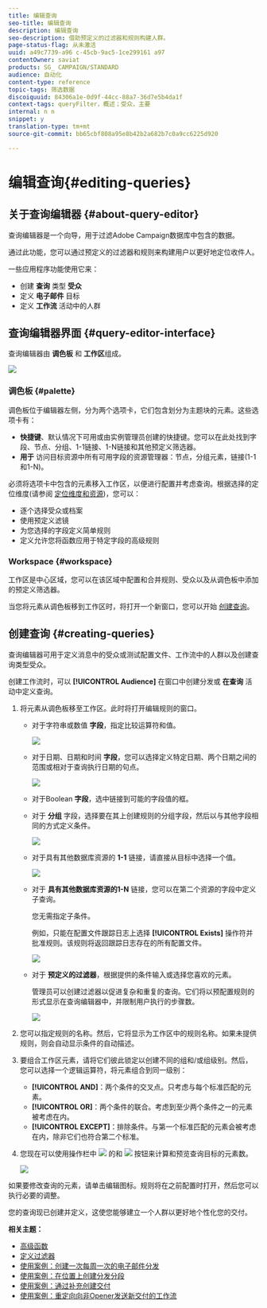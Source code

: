 ```yaml
---
title: 编辑查询
seo-title: 编辑查询
description: 编辑查询
seo-description: 借助预定义的过滤器和规则构建人群。
page-status-flag: 从未激活
uuid: a49c7739-a96 c-45cb-9ac5-1ce299161 a97
contentOwner: saviat
products: SG_ CAMPAIGN/STANDARD
audience: 自动化
content-type: reference
topic-tags: 筛选数据
discoiquuid: 84306a1e-0d9f-44cc-88a7-36d7e5b4da1f
context-tags: queryFilter，概述；受众，主要
internal: n n
snippet: y
translation-type: tm+mt
source-git-commit: bb65cbf808a95e8b42b2a682b7c0a9cc6225d920

---
```



# 编辑查询{#editing-queries}

## 关于查询编辑器 {#about-query-editor}

查询编辑器是一个向导，用于过滤Adobe Campaign数据库中包含的数据。

通过此功能，您可以通过预定义的过滤器和规则来构建用户以更好地定位收件人。

一些应用程序功能使用它来：

* 创建 **查询** 类型 **受众**
* 定义 **电子邮件** 目标
* 定义 **工作流** 活动中的人群

## 查询编辑器界面 {#query-editor-interface}

查询编辑器由 **调色板** 和 **工作区**&#x200B;组成。

![](assets/query_editor_overview.png)

### 调色板 {#palette}

调色板位于编辑器左侧，分为两个选项卡，它们包含划分为主题块的元素。这些选项卡有：

* **快捷键**、默认情况下可用或由实例管理员创建的快捷键。您可以在此处找到字段、节点、分组、1-1链接、1-N链接和其他预定义筛选器。
* **用于** 访问目标资源中所有可用字段的资源管理器：节点，分组元素，链接(1-1和1-N)。

必须将选项卡中包含的元素移入工作区，以便进行配置并考虑查询。根据选择的定位维度(请参阅 [定位维度和资源](../../automating/using/query.md#targeting-dimensions-and-resources))，您可以：

* 逐个选择受众或档案
* 使用预定义滤镜
* 为您选择的字段定义简单规则
* 定义允许您将函数应用于特定字段的高级规则

### Workspace {#workspace}

工作区是中心区域，您可以在该区域中配置和合并规则、受众以及从调色板中添加的预定义筛选器。

当您将元素从调色板移到工作区时，将打开一个新窗口，您可以开始 [创建查询](../../automating/using/editing-queries.md#creating-queries)。

## 创建查询 {#creating-queries}

查询编辑器可用于定义消息中的受众或测试配置文件、工作流中的人群以及创建查询类型受众。

创建工作流时，可以 **[!UICONTROL Audience]** 在窗口中创建分发或 **在查询** 活动中定义查询。

1. 将元素从调色板移至工作区。此时将打开编辑规则的窗口。

   * 对于字符串或数值 **字段**，指定比较运算符和值。

      ![](assets/query_editor_audience_definition2.png)

   * 对于日期、日期和时间 **字段**，您可以选择定义特定日期、两个日期之间的范围或相对于查询执行日期的句点。

      ![](assets/query_editor_date_field.png)

   * 对于Boolean **字段**，选中链接到可能的字段值的框。
   * 对于 **分组** 字段，选择要在其上创建规则的分组字段，然后以与其他字段相同的方式定义条件。

      ![](assets/query_editor_audience_definition4.png)

   * 对于具有其他数据库资源的 **1-1** 链接，请直接从目标中选择一个值。

      ![](assets/query_editor_audience_definition5.png)

   * 对于 **具有其他数据库资源的1-N** 链接，您可以在第二个资源的字段中定义子查询。

      您无需指定子条件。

      例如，只能在配置文件跟踪日志上选择 **[!UICONTROL Exists]** 操作符并批准规则。该规则将返回跟踪日志存在的所有配置文件。

      ![](assets/query_editor_audience_definition6.png)

   * 对于 **预定义的过滤器**，根据提供的条件输入或选择您喜欢的元素。

      管理员可以创建过滤器以促进复杂和重复的查询。它们将以预配置规则的形式显示在查询编辑器中，并限制用户执行的步骤数。

      ![](assets/query-editor_filter_email-audience_filter.png)

1. 您可以指定规则的名称。然后，它将显示为工作区中的规则名称。如果未提供规则，则会自动显示条件的自动描述。
1. 要组合工作区元素，请将它们彼此锁定以创建不同的组和/或组级别。然后，您可以选择一个逻辑运算符，将元素组合到同一级别：

   * **[!UICONTROL AND]**：两个条件的交叉点。只考虑与每个标准匹配的元素。
   * **[!UICONTROL OR]**：两个条件的联合。考虑到至少两个条件之一的元素被考虑在内。
   * **[!UICONTROL EXCEPT]**：排除条件。与第一个标准匹配的元素会被考虑在内，除非它们也符合第二个标准。

1. 您现在可以使用操作栏中 ![](assets/count.png) 的和 ![](assets/preview.png) 按钮来计算和预览查询目标的元素数。

   ![](assets/query_editor_combining_rules.png)

如果要修改查询的元素，请单击编辑图标。规则将在之前配置时打开，然后您可以执行必要的调整。

您的查询现已创建并定义，这使您能够建立一个人群以更好地个性化您的交付。

**相关主题：**

* [高级函数](../../automating/using/advanced-expression-editing.md)
* [定义过滤器](../../developing/using/configuring-filter-definition.md)
* [使用案例：创建一次每周一次的电子邮件分发](../../automating/using/workflow-weekly-offer.md)
* [使用案例：在位置上创建分发分段](../../automating/using/workflow-segmentation-location.md)
* [使用案例：通过补充创建交付](../../automating/using/workflow-created-query-with-complement.md)
* [使用案例：重定向向非Opener发送新交付的工作流](../../automating/using/workflow-cross-channel-retargeting.md)
